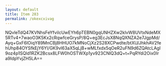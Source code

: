 ```yaml
---
layout: default
title: Item 283
permalink: /okexcxivag
---
```


NQvleTdQ47KVNhsFeYfvilcUwEYh6pTEBN0gqUNHZXw2klvW8UVtxNdeMX5RTv4+7waoO3K5Kx2cRqwfceGrysP/8Q+eg3EcJsX8NqQXNZA2e7JgpMd/Ayq+GxF6lOiqY89MnCBj8HHUO7kMNoCjXz2S28XCPwdte/btXU/JhkhAV2fehUhp84OYSfkEjY6YI/GK9vl63aX5qLjB+wMLfxdx5qOeR2uFN9d6ZQAtcLAgl9oz4p1SQld1RZK2Bcsx8LFW0hOSTWXp1yv923CNlQ3dQ+t+PqRYdi2Oix0Ira9IdpYvjZH5LA==
